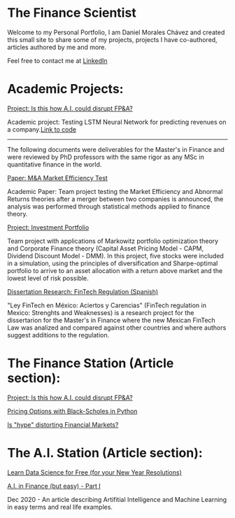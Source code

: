 # The Finance Scientist

Welcome to my Personal Portfolio, I am Daniel Morales Chávez and created this small site to share some of my projects, projects I have co-authored, articles authored by me and more.

Feel free to contact me at [LinkedIn](https://www.linkedin.com/in/danielmc21/)


# Academic Projects:

[Project: Is this how A.I. could disrupt FP&A?](https://www.linkedin.com/pulse/how-ai-can-disrupt-fpa-daniel-morales-ch%25C3%25A1vez/?trackingId=JMEW36jdR5yCGScGpafuwg%3D%3D)

Academic project: Testing LSTM Neural Network for predicting revenues on a company.[Link to code](https://github.com/danielmc21/thefinancescientist/blob/main/LSTM%20CNN/Walmart.ipynb)

--------------------------------------------------------------------------------------------

The following documents were deliverables for the Master's in Finance and were reviewed by PhD professors with the same rigor as any MSc in quantitative finance in the world.

[Paper: M&A Market Efficiency Test](https://github.com/danielmc21/thefinancescientist/blob/main/M%26A%20Market%20Efficiency%20Paper.pdf)

Academic Paper: Team project testing the Market Efficiency and Abnormal Returns theories after a merger between two companies is announced, the analysis was performed through statistical methods applied to finance theory.

[Project: Investment Portfolio](https://github.com/danielmc21/thefinancescientist/blob/main/Investments%20Portfolio%20project.pdf)

Team project with applications of Markowitz portfolio optimization theory and Corporate Finance theory (Capital Asset Pricing Model - CAPM, Dividend Discount Model - DMM). In this project, five stocks were included in a simulation, using the principles of diversification and Sharpe-optimal portfolio to arrive to an asset allocation with a return above market and the lowest level of risk possible.

[Dissertation Research: FinTech Regulation (Spanish)](https://github.com/danielmc21/thefinancescientist/blob/main/Ley%20FinTech-%20Aciertos%20y%20Carencias.pdf)

"Ley FinTech en México: Aciertos y Carencias" (FinTech regulation in Mexico: Strenghts and Weaknesses) is a research project for the dissertarion for the Master's in Finance where the new Mexican FinTech Law was analized and compared against other countries and where authors suggest additions to the regulation.

# The Finance Station (Article section): 

[Project: Is this how A.I. could disrupt FP&A?](https://www.linkedin.com/pulse/how-ai-can-disrupt-fpa-daniel-morales-ch%25C3%25A1vez/?trackingId=JMEW36jdR5yCGScGpafuwg%3D%3D)

[Pricing Options with Black-Scholes in Python](https://www.linkedin.com/pulse/pricing-options-black-scholes-python-daniel-morales-ch%25C3%25A1vez/?trackingId=gdZxdAD9lEEb1mnm7LtsZw%3D%3D)

[Is "hype" distorting Financial Markets?](https://www.linkedin.com/pulse/hype-distorting-financial-markets-daniel-morales-ch%25C3%25A1vez)

# The A.I. Station (Article section): 

[Learn Data Science for Free (for your New Year Resolutions)](https://www.linkedin.com/pulse/learn-data-science-free-your-new-year-resolutions-morales-ch%25C3%25A1vez)

[A.I. in Finance (but easy) - Part I](https://www.linkedin.com/pulse/ai-finance-easy-part-i-daniel-morales-chávez/)

Dec 2020 - An article describing Artifitial Intelligence and Machine Learning in easy terms and real life examples. 
